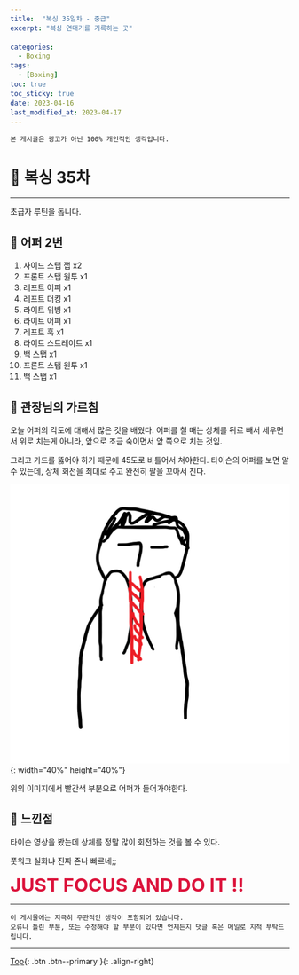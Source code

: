 ```yaml
---
title:  "복싱 35일차 - 중급"
excerpt: "복싱 연대기를 기록하는 곳"

categories:
  - Boxing
tags:
  - [Boxing]
toc: true
toc_sticky: true
date: 2023-04-16
last_modified_at: 2023-04-17
---
```


    본 게시글은 광고가 아닌 100% 개인적인 생각입니다.

# 🥊 복싱 35차 
<hr style="width:100%" />

  초급자 루틴을 돕니다.  

## 🤣 어퍼 2번

1. 사이드 스탭 잽 x2
2. 프론트 스탭 원투 x1
3. 레프트 어퍼 x1
4. 레프트 더킹 x1
5. 라이트 위빙 x1
6. 라이트 어퍼 x1
7. 레프트 훅 x1
8. 라이트 스트레이트 x1
9. 백 스탭 x1
10. 프론트 스탭 원투 x1
11. 백 스탭 x1

## 🎯 관장님의 가르침

오늘 어퍼의 각도에 대해서 많은 것을 배웠다.
어퍼를 칠 때는 상체를 뒤로 빼서 세우면서 위로 치는게 아니라, 앞으로 조금 숙이면서 앞 쪽으로 치는 것임.

그리고 가드를 뚫어야 하기 때문에 45도로 비틀어서 쳐야한다.
타이슨의 어퍼를 보면 알 수 있는데, 상체 회전을 최대로 주고 완전히 팔을 꼬아서 친다.

 ![image1](/assets/images/posts/Hobby/Boxing/2023-04-17-my-boxing-post_36/1.png){: width="40%" height="40%"}

위의 이미지에서 빨간색 부분으로 어퍼가 들어가야한다.

## 🤣 느낀점

타이슨 영상을 봤는데 상체를 정말 많이 회전하는 것을 볼 수 있다.

풋워크 실화냐 진짜 존나 빠르네;;

  <strong style="color:crimson; font-size:25pt">JUST FOCUS AND DO IT !!</strong>

<hr style="width:100%" />

    이 게시물에는 지극히 주관적인 생각이 포함되어 있습니다. 
    오류나 틀린 부분, 또는 수정해야 할 부분이 있다면 언제든지 댓글 혹은 메일로 지적 부탁드립니다.
    
<hr>


[Top](#){: .btn .btn--primary }{: .align-right}